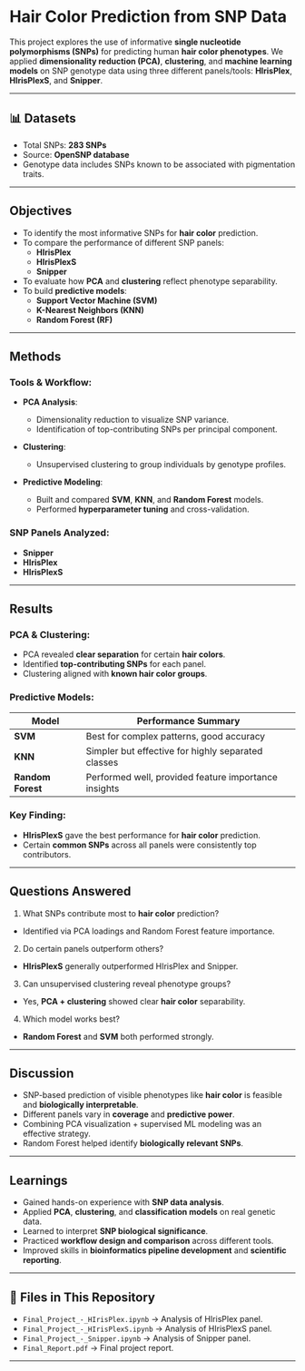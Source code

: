 # Hair Color Prediction from SNP Data

This project explores the use of informative **single nucleotide polymorphisms (SNPs)** for predicting human **hair color phenotypes**. We applied **dimensionality reduction (PCA)**, **clustering**, and **machine learning models** on SNP genotype data using three different panels/tools: **HIrisPlex**, **HIrisPlexS**, and **Snipper**.

---

## 📊 Datasets

- Total SNPs: **283 SNPs**
- Source: **OpenSNP database**  
- Genotype data includes SNPs known to be associated with pigmentation traits.

---

## Objectives

- To identify the most informative SNPs for **hair color** prediction.
- To compare the performance of different SNP panels:
  - **HIrisPlex**
  - **HIrisPlexS**
  - **Snipper**
- To evaluate how **PCA** and **clustering** reflect phenotype separability.
- To build **predictive models**:
  - **Support Vector Machine (SVM)**
  - **K-Nearest Neighbors (KNN)**
  - **Random Forest (RF)**

---

## Methods

### Tools & Workflow:

- **PCA Analysis**:
  - Dimensionality reduction to visualize SNP variance.
  - Identification of top-contributing SNPs per principal component.

- **Clustering**:
  - Unsupervised clustering to group individuals by genotype profiles.

- **Predictive Modeling**:
  - Built and compared **SVM**, **KNN**, and **Random Forest** models.
  - Performed **hyperparameter tuning** and cross-validation.

### SNP Panels Analyzed:

- **Snipper**
- **HIrisPlex**
- **HIrisPlexS**

---

## Results

### PCA & Clustering:

- PCA revealed **clear separation** for certain **hair colors**.
- Identified **top-contributing SNPs** for each panel.
- Clustering aligned with **known hair color groups**.

### Predictive Models:

| Model          | Performance Summary |
|----------------|---------------------|
| **SVM**        | Best for complex patterns, good accuracy |
| **KNN**        | Simpler but effective for highly separated classes |
| **Random Forest** | Performed well, provided feature importance insights |

### Key Finding:

- **HIrisPlexS** gave the best performance for **hair color** prediction.
- Certain **common SNPs** across all panels were consistently top contributors.

---

## Questions Answered

1. What SNPs contribute most to **hair color** prediction?  
- Identified via PCA loadings and Random Forest feature importance.

2. Do certain panels outperform others?  
- **HIrisPlexS** generally outperformed HIrisPlex and Snipper.

3. Can unsupervised clustering reveal phenotype groups?  
- Yes, **PCA + clustering** showed clear **hair color** separability.

4. Which model works best?  
- **Random Forest** and **SVM** both performed strongly.

---
## Discussion

- SNP-based prediction of visible phenotypes like **hair color** is feasible and **biologically interpretable**.
- Different panels vary in **coverage** and **predictive power**.
- Combining PCA visualization + supervised ML modeling was an effective strategy.
- Random Forest helped identify **biologically relevant SNPs**.

---

## Learnings

- Gained hands-on experience with **SNP data analysis**.
- Applied **PCA**, **clustering**, and **classification models** on real genetic data.
- Learned to interpret **SNP biological significance**.
- Practiced **workflow design and comparison** across different tools.
- Improved skills in **bioinformatics pipeline development** and **scientific reporting**.

---

## 📁 Files in This Repository

- `Final_Project_-_HIrisPlex.ipynb` → Analysis of HIrisPlex panel.
- `Final_Project_-_HIrisPlexS.ipynb` → Analysis of HIrisPlexS panel.
- `Final_Project_-_Snipper.ipynb` → Analysis of Snipper panel.
- `Final_Report.pdf` → Final project report.

---
